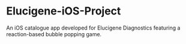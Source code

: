 # Elucigene-iOS-Project
An iOS catalogue app developed for Elucigene Diagnostics featuring a reaction-based bubble popping game.
